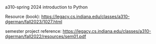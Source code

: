 a310-spring 2024
introduction to Python

Resource (book): https://legacy.cs.indiana.edu/classes/a310-dgerman/fall2023/1027.html

semester project reference:
https://legacy.cs.indiana.edu/classes/a310-dgerman/fall2022/resources/sem01.pdf
